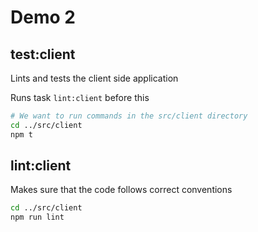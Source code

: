 # Demo 2

## test:client

Lints and tests the client side application

Runs task `lint:client` before this

```bash
# We want to run commands in the src/client directory
cd ../src/client
npm t
```

## lint:client

Makes sure that the code follows correct conventions

```bash
cd ../src/client
npm run lint
```
